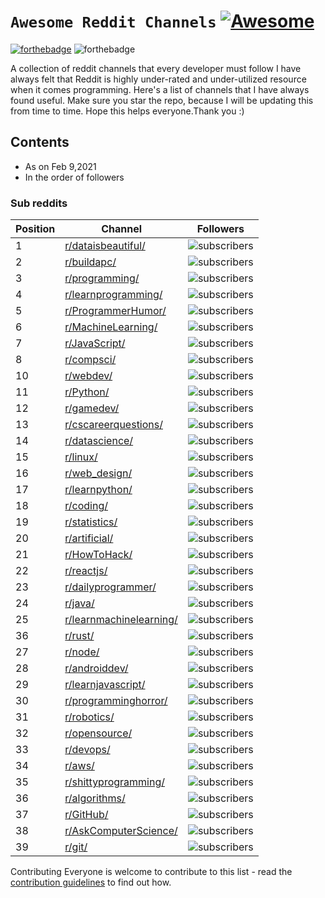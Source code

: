 # `Awesome Reddit Channels` [![Awesome](https://awesome.re/badge.svg)](https://awesome.re)

[![forthebadge](https://forthebadge.com/images/badges/contains-technical-debt.svg)](https://forthebadge.com) ![forthebadge](https://forthebadge.com/images/badges/built-with-love.svg)

A collection of reddit channels that every developer must follow
I have always felt that Reddit is highly under-rated and under-utilized resource when it comes programming.
Here's a list of channels that I have always found useful.
Make sure you star the repo, because I will be updating this from time to time.
Hope this helps everyone.Thank you :)

## Contents

- As on Feb 9,2021
- In the order of followers

### Sub reddits

| Position | Channel                                                                   | Followers                                                                               |
| -------- | ------------------------------------------------------------------------- | --------------------------------------------------------------------------------------- |
| 1        | [r/dataisbeautiful/](https://www.reddit.com/r/dataisbeautiful/)           | ![subscribers](https://flat.badgen.net/reddit/subscribers/r/dataisbeautiful?label)      |
| 2        | [r/buildapc/](https://www.reddit.com/r/buildapc/)                         | ![subscribers](https://flat.badgen.net/reddit/subscribers/r/buildapc?label)             |
| 3        | [r/programming/](https://www.reddit.com/r/programming/)                   | ![subscribers](https://flat.badgen.net/reddit/subscribers/r/programming?label)          |
| 4        | [r/learnprogramming/](https://www.reddit.com/r/learnprogramming/)         | ![subscribers](https://flat.badgen.net/reddit/subscribers/r/learnprogramming?label)     |
| 5        | [r/ProgrammerHumor/](https://www.reddit.com/r/ProgrammerHumor/)           | ![subscribers](https://flat.badgen.net/reddit/subscribers/r/ProgrammerHumor?label)      |
| 6        | [r/MachineLearning/](https://www.reddit.com/r/MachineLearning/)           | ![subscribers](https://flat.badgen.net/reddit/subscribers/r/MachineLearning?label)      |
| 7        | [r/JavaScript/](https://www.reddit.com/r/javascript/)                     | ![subscribers](https://flat.badgen.net/reddit/subscribers/r/JavaScript?label)           |
| 8        | [r/compsci/](https://www.reddit.com/r/compsci/)                           | ![subscribers](https://flat.badgen.net/reddit/subscribers/r/compsci?label)              |
| 10       | [r/webdev/](https://www.reddit.com/r/webdev/)                             | ![subscribers](https://flat.badgen.net/reddit/subscribers/r/webdev?label)               |
| 11       | [r/Python/](https://www.reddit.com/r/Python/)                             | ![subscribers](https://flat.badgen.net/reddit/subscribers/r/Python?label)               |
| 12       | [r/gamedev/](https://www.reddit.com/r/gamedev/)                           | ![subscribers](https://flat.badgen.net/reddit/subscribers/r/gamedev?label)              |
| 13       | [r/cscareerquestions/](https://www.reddit.com/r/cscareerquestions/)       | ![subscribers](https://flat.badgen.net/reddit/subscribers/r/cscareerquestions?label)    |
| 14       | [r/datascience/](https://www.reddit.com/r/datascience/)                   | ![subscribers](https://flat.badgen.net/reddit/subscribers/r/datascience?label)          |
| 15       | [r/linux/](https://www.reddit.com/r/linux/)                               | ![subscribers](https://flat.badgen.net/reddit/subscribers/r/linux?label)                |
| 16       | [r/web_design/](https://www.reddit.com/r/web_design/)                     | ![subscribers](https://flat.badgen.net/reddit/subscribers/r/web_design?label)           |
| 17       | [r/learnpython/](https://www.reddit.com/r/learnpython/)                   | ![subscribers](https://flat.badgen.net/reddit/subscribers/r/learnpython?label)          |
| 18       | [r/coding/](https://www.reddit.com/r/coding/)                             | ![subscribers](https://flat.badgen.net/reddit/subscribers/r/coding?label)               |
| 19       | [r/statistics/](https://www.reddit.com/r/statistics/)                     | ![subscribers](https://flat.badgen.net/reddit/subscribers/r/statistics?label)           |
| 20       | [r/artificial/](https://www.reddit.com/r/artificial/)                     | ![subscribers](https://flat.badgen.net/reddit/subscribers/r/artificial?label)           |
| 21       | [r/HowToHack/](https://www.reddit.com/r/HowToHack/)                       | ![subscribers](https://flat.badgen.net/reddit/subscribers/r/HowToHack?label)            |
| 22       | [r/reactjs/](https://www.reddit.com/r/reactjs/)                           | ![subscribers](https://flat.badgen.net/reddit/subscribers/r/reactjs?label)              |
| 23       | [r/dailyprogrammer/](https://www.reddit.com/r/dailyprogrammer/)           | ![subscribers](https://flat.badgen.net/reddit/subscribers/r/dailyprogrammer?label)      |
| 24       | [r/java/](https://www.reddit.com/r/java/)                                 | ![subscribers](https://flat.badgen.net/reddit/subscribers/r/java?label)                 |
| 25       | [r/learnmachinelearning/](https://www.reddit.com/r/learnmachinelearning/) | ![subscribers](https://flat.badgen.net/reddit/subscribers/r/learnmachinelearning?label) |
| 36       | [r/rust/](https://www.reddit.com/r/rust/)                                 | ![subscribers](https://flat.badgen.net/reddit/subscribers/r/rust?label)                 |
| 27       | [r/node/](https://www.reddit.com/r/node/)                                 | ![subscribers](https://flat.badgen.net/reddit/subscribers/r/node?label)                 |
| 28       | [r/androiddev/](https://www.reddit.com/r/androiddev/)                     | ![subscribers](https://flat.badgen.net/reddit/subscribers/r/androiddev?label)           |
| 29       | [r/learnjavascript/](https://www.reddit.com/r/learnjavascript/)           | ![subscribers](https://flat.badgen.net/reddit/subscribers/r/learnjavascript?label)      |
| 30       | [r/programminghorror/](https://www.reddit.com/r/programminghorror/)       | ![subscribers](https://flat.badgen.net/reddit/subscribers/r/programminghorror?label)    |
| 31       | [r/robotics/](https://www.reddit.com/r/robotics/)                         | ![subscribers](https://flat.badgen.net/reddit/subscribers/r/robotics?label)             |
| 32       | [r/opensource/](https://www.reddit.com/r/opensource/)                     | ![subscribers](https://flat.badgen.net/reddit/subscribers/r/opensource?label)           |
| 33       | [r/devops/](https://www.reddit.com/r/devops/)                             | ![subscribers](https://flat.badgen.net/reddit/subscribers/r/devops?label)               |
| 34       | [r/aws/](https://www.reddit.com/r/aws/)                                   | ![subscribers](https://flat.badgen.net/reddit/subscribers/r/aws?label)                  |
| 35       | [r/shittyprogramming/](https://www.reddit.com/r/shittyprogramming/)       | ![subscribers](https://flat.badgen.net/reddit/subscribers/r/shittyprogramming?label)    |
| 36       | [r/algorithms/](https://www.reddit.com/r/algorithms/)                     | ![subscribers](https://flat.badgen.net/reddit/subscribers/r/algorithms?label)           |
| 37       | [r/GitHub/](https://www.reddit.com/r/github/)                             | ![subscribers](https://flat.badgen.net/reddit/subscribers/r/GitHub?label)               |
| 38       | [r/AskComputerScience/](https://www.reddit.com/r/AskComputerScience/)     | ![subscribers](https://flat.badgen.net/reddit/subscribers/r/AskComputerScience?label)   |
| 39       | [r/git/](https://www.reddit.com/r/git/)                                   | ![subscribers](https://flat.badgen.net/reddit/subscribers/r/git?label)                  |

Contributing
Everyone is welcome to contribute to this list - read the [contribution guidelines](Contributing.md) to find out how.
